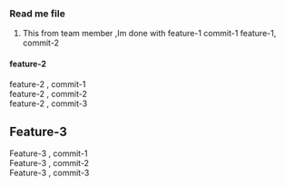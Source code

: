 ### Read me file
1. This from team member ,Im done with feature-1 commit-1
  feature-1, commit-2
  
  #### feature-2
  feature-2 , commit-1 <br />
  feature-2 , commit-2 <br />
  feature-2 , commit-3 <br />
  
  ## Feature-3
  
  Feature-3 , commit-1 <br />
  Feature-3 , commit-2 <br />
  Feature-3 , commit-3 <br />
  